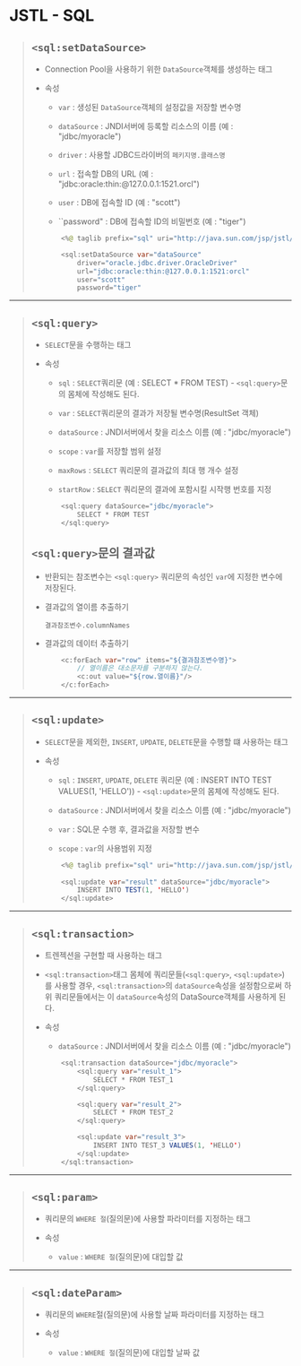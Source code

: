 # JSTL - SQL

>	## ``<sql:setDataSource>``
>
>	* Connection Pool을 사용하기 위한 ``DataSource``객체를 생성하는 태그
>
>	* 속성
>
>		* ``var`` : 생성된 ``DataSource``객체의 설정값을 저장할 변수명
>
>		* ``dataSource`` : JNDI서버에 등록할 리소스의 이름 (예 : "jdbc/myoracle")
>
>		* ``driver`` : 사용할 JDBC드라이버의 ``페키지명.클래스명``
>
>		* ``url`` : 접속할 DB의 URL (예 : "jdbc:oracle:thin:@127.0.0.1:1521.orcl")
>
>		* ``user`` : DB에 접속할 ID (예 : "scott")
>
>		* ``password" : DB에 접속할 ID의 비밀번호 (예 : "tiger")
>
>		```java
>			<%@ taglib prefix="sql" uri="http://java.sun.com/jsp/jstl/sql" %>
>
>			<sql:setDataSource var="dataSource"
>				driver="oracle.jdbc.driver.OracleDriver"
>				url="jdbc:oracle:thin:@127.0.0.1:1521:orcl"
>				user="scott"
>				password="tiger"
>		```

---

>	## ``<sql:query>``
>
>	* ``SELECT``문을 수행하는 태그
>
>	* 속성
>
>		* ``sql`` : ``SELECT``쿼리문 (예 : SELECT * FROM TEST) - ``<sql:query>``문의 몸체에 작성해도 된다.
>
>		* ``var`` : ``SELECT``쿼리문의 결과가 저장될 변수명(ResultSet 객체)
>
>		* ``dataSource`` : JNDI서버에서 찾을 리소스 이름 (예 : "jdbc/myoracle")
>
>		* ``scope`` : ``var``를 저장할 범위 설정
>
>		* ``maxRows`` : ``SELECT`` 쿼리문의 결과값의 최대 행 개수 설정
>
>		* ``startRow`` : ``SELECT`` 쿼리문의 결과에 포함시킬 시작행 번호를 지정
>
>		```java
>			<sql:query dataSource="jdbc/myoracle">
>				SELECT * FROM TEST
>			</sql:query>
>		```
>
>	## ``<sql:query>``문의 결과값
>
>	* 반환되는 참조변수는 ``<sql:query>`` 쿼리문의 속성인 ``var``에 지정한 변수에 저장된다.
>
>	* 결과값의 열이름 추출하기
>
>		``결과참조변수.columnNames``
>
>	* 결과값의 데이터 추출하기
>
>		```java
>			<c:forEach var="row" items="${결과참조변수명}">
>				// 열이름은 대소문자를 구분하지 않는다.
>				<c:out value="${row.열이름}"/>
>			</c:forEach>
>		```

---

>	## ``<sql:update>``
>
>	* ``SELECT``문을 제외한, ``INSERT``, ``UPDATE``, ``DELETE``문을 수행할 떄 사용하는 태그
>
>	* 속성
>
>		* ``sql`` : ``INSERT``, ``UPDATE``, ``DELETE`` 쿼리문 (예 : INSERT INTO TEST VALUES(1, 'HELLO')) - ``<sql:update>``문의 몸체에 작성해도 된다.
>
>		* ``dataSource`` : JNDI서버에서 찾을 리소스 이름 (예 : "jdbc/myoracle")
>
>		* ``var`` : SQL문 수행 후, 결과값을 저장할 변수
>
>		* ``scope`` : ``var``의 사용범위 지정
>
>		```java
>			<%@ taglib prefix="sql" uri="http://java.sun.com/jsp/jstl/sql" %>
>			
>			<sql:update var="result" dataSource="jdbc/myoracle">
>				INSERT INTO TEST(1, 'HELLO')
>			</sql:update>
>		```

---

>	## ``<sql:transaction>``
>
>	* 트렌젝션을 구현할 때 사용하는 태그
>
>	* ``<sql:transaction>``태그 몸체에 쿼리문들(``<sql:query>``, ``<sql:update>``)를 사용할 경우, ``<sql:transaction>``의 ``dataSource``속성을 설정함으로써 하위 쿼리문들에서는 이 ``dataSource``속성의 DataSource객체를 사용하게 된다.
>
>	* 속성
>
>		* ``dataSource`` : JNDI서버에서 찾을 리소스 이름 (예 : "jdbc/myoracle")
>
>		```java
>			<sql:transaction dataSource="jdbc/myoracle">
>				<sql:query var="result_1">
>					SELECT * FROM TEST_1
>				</sql:query>
>
>				<sql:query var="result_2">
>					SELECT * FROM TEST_2
>				</sql:query>
>
>				<sql:update var="result_3">
>					INSERT INTO TEST_3 VALUES(1, 'HELLO')
>				</sql:update>
>			</sql:transaction>
>		```

---

>	## ``<sql:param>``
>
>	* 쿼리문의 ``WHERE 절``(질의문)에 사용할 파라미터를 지정하는 태그
>
>	* 속성
>
>		* ``value`` : ``WHERE 절``(질의문)에 대입할 값

---

>	## ``<sql:dateParam>``
>
>	* 쿼리문의 ``WHERE``절(질의문)에 사용할 날짜 파라미터를 지정하는 태그
>
>	* 속성
>
>		* ``value`` : ``WHERE 절``(질의문)에 대입할 날짜 값